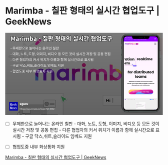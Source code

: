 # Marimba - 칠판 형태의 실시간 협업도구 | GeekNews

![](Assets/4482.jpeg)
- [ ] 무제한으로 늘어나는 온라인 칠판 - 대화, 노트, 도형, 이미지, 비디오 등 모든 것이 실시간 저장 및 공동 편집 - 다른 협업자의 커서 위치가 이름과 함께 실시간으로 표시됨 - 구글 닥스,쉬트,슬라이드 임베드 지원

- [ ] 협업도중 내부 화상통화 지원

[Marimba - 칠판 형태의 실시간 협업도구 | GeekNews](https://news.hada.io/topic?id=4482)